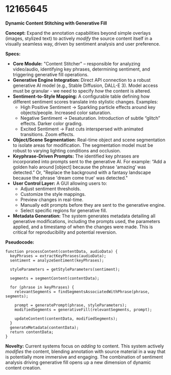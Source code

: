 # 12165645

**Dynamic Content Stitching with Generative Fill**

**Concept:** Expand the annotation capabilities beyond simple overlays (images, stylized text) to actively *modify* the source content itself in a visually seamless way, driven by sentiment analysis and user preference.

**Specs:**

*   **Core Module:** "Content Stitcher" – responsible for analyzing video/audio, identifying key phrases, determining sentiment, and triggering generative fill operations.
*   **Generative Engine Integration:**  Direct API connection to a robust generative AI model (e.g., Stable Diffusion, DALL-E 3).  Model access must be granular - we need to specify *how* the content is altered.
*   **Sentiment-to-Style Mapping:** A configurable table defining how different sentiment scores translate into stylistic changes.  Examples:
    *   High Positive Sentiment ->  Sparkling particle effects around key objects/people. Increased color saturation.
    *   Negative Sentiment ->  Desaturation.  Introduction of subtle “glitch” effects.  Darker color grading.
    *   Excited Sentiment ->  Fast cuts interspersed with animated transitions. Zoom effects.
*   **Object/Scene Segmentation:** Real-time object and scene segmentation to isolate areas for modification. The segmentation model must be robust to varying lighting conditions and occlusion.
*   **Keyphrase-Driven Prompts:** The identified key phrases are incorporated into prompts sent to the generative AI. For example: “Add a golden halo around [object] because the phrase ‘amazing’ was detected.” Or, "Replace the background with a fantasy landscape because the phrase 'dream come true' was detected."
*   **User Control Layer:** A GUI allowing users to:
    *   Adjust sentiment thresholds.
    *   Customize the style mappings.
    *   Preview changes in real-time.
    *   Manually edit prompts before they are sent to the generative engine.
    *   Select specific regions for generative fill.
*   **Metadata Generation:**  The system generates metadata detailing all generative modifications, including the prompts used, the parameters applied, and a timestamp of when the changes were made.  This is critical for reproducibility and potential reversion.

**Pseudocode:**

```
function processContent(contentData, audioData) {
  keyPhrases = extractKeyPhrases(audioData);
  sentiment = analyzeSentiment(keyPhrases);

  styleParameters = getStyleParameters(sentiment);

  segments = segmentContent(contentData);

  for (phrase in keyPhrases) {
    relevantSegments = findSegmentsAssociatedWithPhrase(phrase, segments);

    prompt = generatePrompt(phrase, styleParameters);
    modifiedSegments = generativeFill(relevantSegments, prompt);

    updateContent(contentData, modifiedSegments);
  }
  generateMetadata(contentData);
  return contentData;
}
```

**Novelty:**  Current systems focus on *adding* to content. This system actively *modifies* the content, blending annotation with source material in a way that is potentially more immersive and engaging.  The combination of sentiment analysis driving generative fill opens up a new dimension of dynamic content creation.